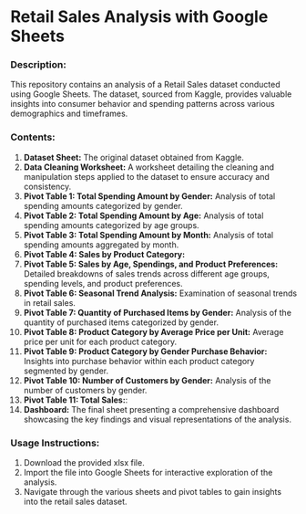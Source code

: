 # Retail Sales Analysis with Google Sheets
### Description:
This repository contains an analysis of a Retail Sales dataset conducted using Google Sheets. The dataset, sourced from Kaggle, provides valuable insights into consumer behavior and spending patterns across various demographics and timeframes.

### Contents:
1. **Dataset Sheet:** The original dataset obtained from Kaggle.
2. **Data Cleaning Worksheet:** A worksheet detailing the cleaning and manipulation steps applied to the dataset to ensure accuracy and consistency.
3. **Pivot Table 1: Total Spending Amount by Gender:** Analysis of total spending amounts categorized by gender.
4. **Pivot Table 2: Total Spending Amount by Age:** Analysis of total spending amounts categorized by age groups.
5. **Pivot Table 3: Total Spending Amount by Month:** Analysis of total spending amounts aggregated by month.
6. **Pivot Table 4: Sales by Product Category:**
7. **Pivot Table 5: Sales by Age, Spendings, and Product Preferences:** Detailed breakdowns of sales trends across different age groups, spending levels, and product preferences.
8. **Pivot Table 6: Seasonal Trend Analysis:** Examination of seasonal trends in retail sales.
9. **Pivot Table 7: Quantity of Purchased Items by Gender:** Analysis of the quantity of purchased items categorized by gender.
10. **Pivot Table 8: Product Category by Average Price per Unit:** Average price per unit for each product category.
11. **Pivot Table 9: Product Category by Gender Purchase Behavior:** Insights into purchase behavior within each product category segmented by gender.
12. **Pivot Table 10: Number of Customers by Gender:** Analysis of the number of customers by gender.
13. **Pivot Table 11: Total Sales:**:
14. **Dashboard:** The final sheet presenting a comprehensive dashboard showcasing the key findings and visual representations of the analysis.
    
### Usage Instructions:
1. Download the provided xlsx file.
2. Import the file into Google Sheets for interactive exploration of the analysis.
3. Navigate through the various sheets and pivot tables to gain insights into the retail sales dataset.
